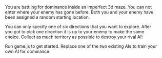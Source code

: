 You are battling for dominance inside an imperfect 3d maze.
You can not enter where your enemy has gone before. 
Both you and your enemy have been assigned a random starting location.

You can only specify one of six directions that you want to explore.
After you got to pick one direction it is up to your enemy to make the same choice.
Collect as much territory as possible to destroy your rival AI!

Run game.js to get started. Replace one of the two existing AIs to train your own AI for dominance.